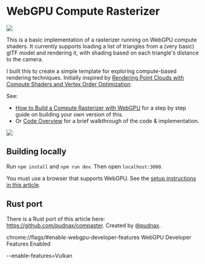 # WebGPU Compute Rasterizer

![](media/rotating-model.gif)

This is a basic implementation of a rasterizer running on WebGPU compute shaders. It currently supports loading a list of triangles from a (very basic) glTF model and rendering it, with shading based on each triangle's distance to the camera.

I built this to create a simple template for exploring compute-based rendering techniques. Initially inspired by [Rendering Point Clouds with Compute Shaders and Vertex Order Optimization](https://github.com/m-schuetz/compute_rasterizer).

See:

* [How to Build a Compute Rasterizer with WebGPU](how-to-build-a-compute-rasterizer.md) for a step by step guide on building your own version of this. 
* Or [Code Overview](code-overview.md) for a brief walkthrough of the code & implementation. 

![](media/model-still.png)

## Building locally

Run `npm install` and `npm run dev`. Then open `localhost:3000`.

You must use a browser that supports WebGPU. See the [setup instructions in this article](https://alain.xyz/blog/raw-webgpu#setup).

## Rust port

There is a Rust port of this article here: https://github.com/pudnax/compaster. Created by [@pudnax](https://github.com/pudnax).

chrome://flags/#enable-webgpu-developer-features
WebGPU Developer Features
Enabled

--enable-features=Vulkan